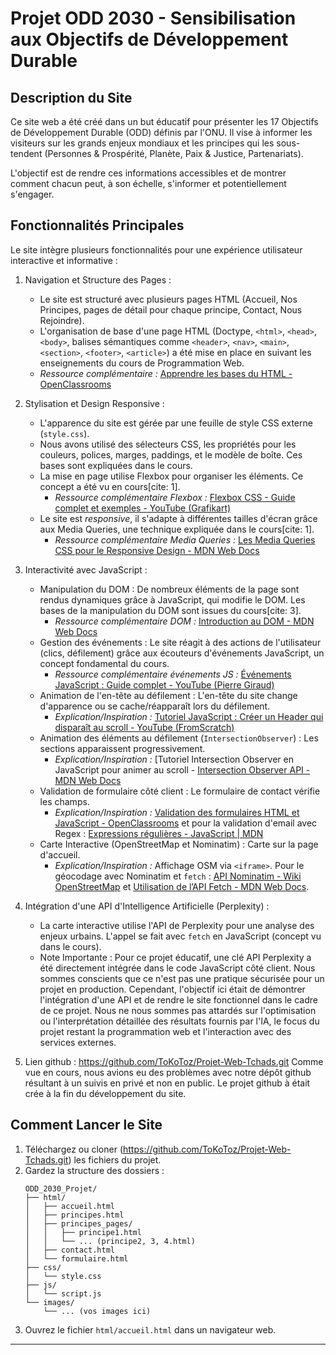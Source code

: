 # Projet ODD 2030 - Sensibilisation aux Objectifs de Développement Durable

## Description du Site

Ce site web a été créé dans un but éducatif pour présenter les 17 Objectifs de Développement Durable (ODD) définis par l'ONU. Il vise à informer les visiteurs sur les grands enjeux mondiaux et les principes qui les sous-tendent (Personnes & Prospérité, Planète, Paix & Justice, Partenariats).

L'objectif est de rendre ces informations accessibles et de montrer comment chacun peut, à son échelle, s'informer et potentiellement s'engager.

## Fonctionnalités Principales

Le site intègre plusieurs fonctionnalités pour une expérience utilisateur interactive et informative :

1.  Navigation et Structure des Pages :

    - Le site est structuré avec plusieurs pages HTML (Accueil, Nos Principes, pages de détail pour chaque principe, Contact, Nous Rejoindre).
    - L'organisation de base d'une page HTML (Doctype, `<html>`, `<head>`, `<body>`, balises sémantiques comme `<header>`, `<nav>`, `<main>`, `<section>`, `<footer>`, `<article>`) a été mise en place en suivant les enseignements du cours de Programmation Web.
    - _Ressource complémentaire :_ [Apprendre les bases du HTML - OpenClassrooms](https://openclassrooms.com/fr/courses/1603881-apprenez-a-creer-votre-site-web-avec-html5-et-css3)

2.  Stylisation et Design Responsive :

    - L'apparence du site est gérée par une feuille de style CSS externe (`style.css`).
    - Nous avons utilisé des sélecteurs CSS, les propriétés pour les couleurs, polices, marges, paddings, et le modèle de boîte. Ces bases sont expliquées dans le cours.
    - La mise en page utilise Flexbox pour organiser les éléments. Ce concept a été vu en cours[cite: 1].
      - _Ressource complémentaire Flexbox :_ [Flexbox CSS - Guide complet et exemples - YouTube (Grafikart)](https://www.youtube.com/watch?v=0YE79RyNYJ4)
    - Le site est _responsive_, il s'adapte à différentes tailles d'écran grâce aux Media Queries, une technique expliquée dans le cours[cite: 1].
      - _Ressource complémentaire Media Queries :_ [Les Media Queries CSS pour le Responsive Design - MDN Web Docs](https://developer.mozilla.org/fr/docs/Web/CSS/Media_Queries/Using_media_queries)

3.  Interactivité avec JavaScript :

    - Manipulation du DOM : De nombreux éléments de la page sont rendus dynamiques grâce à JavaScript, qui modifie le DOM. Les bases de la manipulation du DOM sont issues du cours[cite: 3].
      - _Ressource complémentaire DOM :_ [Introduction au DOM - MDN Web Docs](https://developer.mozilla.org/fr/docs/Web/API/Document_Object_Model/Introduction)
    - Gestion des événements : Le site réagit à des actions de l'utilisateur (clics, défilement) grâce aux écouteurs d'événements JavaScript, un concept fondamental du cours.
      - _Ressource complémentaire événements JS :_ [Événements JavaScript : Guide complet - YouTube (Pierre Giraud)](https://www.youtube.com/watch?v=CsudbpLGl88)
    - Animation de l'en-tête au défilement : L'en-tête du site change d'apparence ou se cache/réapparaît lors du défilement.
      - _Explication/Inspiration :_ [Tutoriel JavaScript : Créer un Header qui disparaît au scroll - YouTube (FromScratch)](https://www.youtube.com/watch?v=0YE79RyNYJ4)
    - Animation des éléments au défilement (`IntersectionObserver`) : Les sections apparaissent progressivement.
      - _Explication/Inspiration :_ [Tutoriel Intersection Observer en JavaScript pour animer au scroll - [Intersection Observer API - MDN Web Docs](https://developer.mozilla.org/fr/docs/Web/API/Intersection_Observer_API)
    - Validation de formulaire côté client : Le formulaire de contact vérifie les champs.
      - _Explication/Inspiration :_ [Validation des formulaires HTML et JavaScript - OpenClassrooms](https://openclassrooms.com/fr/courses/7696886-validez-les-donnees-utilisateur-avec-javascript/8015900-validez-les-formulaires-html-avec-javascript) et pour la validation d'email avec Regex : [Expressions régulières - JavaScript | MDN](https://developer.mozilla.org/fr/docs/Web/JavaScript/Guide/Regular_expressions)
    - Carte Interactive (OpenStreetMap et Nominatim) : Carte sur la page d'accueil.
      - _Explication/Inspiration :_ Affichage OSM via `<iframe>`. Pour le géocodage avec Nominatim et `fetch` : [API Nominatim - Wiki OpenStreetMap](https://wiki.openstreetmap.org/wiki/FR:Nominatim#Utilisation) et [Utilisation de l’API Fetch - MDN Web Docs](https://developer.mozilla.org/fr/docs/Web/API/Fetch_API/Using_Fetch).

4.  Intégration d'une API d'Intelligence Artificielle (Perplexity) :

    - La carte interactive utilise l'API de Perplexity pour une analyse des enjeux urbains. L'appel se fait avec `fetch` en JavaScript (concept vu dans le cours).
    - Note Importante : Pour ce projet éducatif, une clé API Perplexity a été directement intégrée dans le code JavaScript côté client. Nous sommes conscients que ce n'est pas une pratique sécurisée pour un projet en production. Cependant, l'objectif ici était de démontrer l'intégration d'une API et de rendre le site fonctionnel dans le cadre de ce projet. Nous ne nous sommes pas attardés sur l'optimisation ou l'interprétation détaillée des résultats fournis par l'IA, le focus du projet restant la programmation web et l'interaction avec des services externes.

5.  Lien github : https://github.com/ToKoToz/Projet-Web-Tchads.git
    Comme vue en cours, nous avions eu des problèmes avec notre dépôt github résultant à un suivis en privé et non en public. Le projet github à était crée à la fin du développement du site.

## Comment Lancer le Site

1.  Téléchargez ou cloner (https://github.com/ToKoToz/Projet-Web-Tchads.git) les fichiers du projet.
2.  Gardez la structure des dossiers :
    ```
    ODD_2030_Projet/
    ├── html/
    │   ├── accueil.html
    │   ├── principes.html
    │   ├── principes_pages/
    │   │   ├── principe1.html
    │   │   └── ... (principe2, 3, 4.html)
    │   ├── contact.html
    │   └── formulaire.html
    ├── css/
    │   └── style.css
    ├── js/
    │   └── script.js
    └── images/
        └── ... (vos images ici)
    ```
3.  Ouvrez le fichier `html/accueil.html` dans un navigateur web.

---
